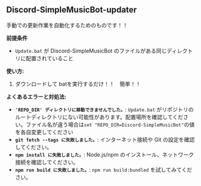 ## Discord-SimpleMusicBot-updater

手動での更新作業を自動化するためのものです！！

**前提条件**

*   `Update.bat` が Discord-SimpleMusicBot のファイルがある同じディレクトリに配置されていること

**使い方:**

1.  ダウンロードして batを実行するだけ！！　簡単！！

**よくあるエラーと対処法:**

*   **`'REPO_DIR' ディレクトリに移動できませんでした。`**:  `Update.bat` がリポジトリのルートディレクトリにない可能性があります。配置場所を確認してください。ファイル名が違う場合は`set "REPO_DIR=Discord-SimpleMusicBot"`の値を各自変更してください
*   **`git fetch --tags に失敗しました。`**: インターネット接続や Git の設定を確認してください。
*   **`npm install に失敗しました。`**: Node.js/npm のインストール、ネットワーク接続を確認してください。
*   **`npm run build に失敗しました。`**:  `npm run build:bundled` を試してみてください。
